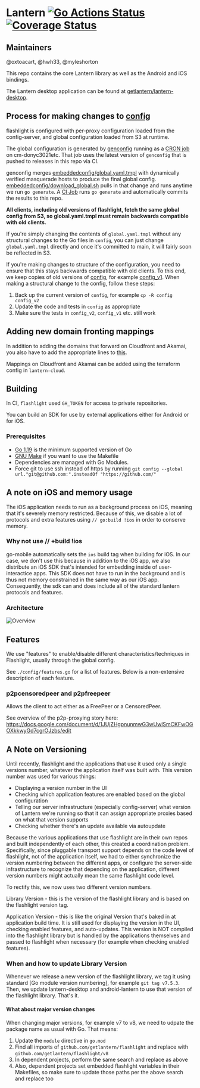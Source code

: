# Lantern [![Go Actions Status](https://github.com/getlantern/flashlight/actions/workflows/go.yml/badge.svg)](https://github.com/getlantern/flashlight/actions) [![Coverage Status](https://coveralls.io/repos/github/getlantern/flashlight/badge.svg?t=C4SaZX)](https://coveralls.io/github/getlantern/flashlight)

## Maintainers
@oxtoacart, @hwh33, @myleshorton

This repo contains the core Lantern library as well as the Android and iOS bindings.

The Lantern desktop application can be found at [getlantern/lantern-desktop](lantern-desktop).

## Process for making changes to [config](config)
flashlight is configured with per-proxy configuration loaded from the config-server, and global configuration loaded from S3 at runtime.

The global configuration is generated by [genconfig](genconfig) running as a [CRON job](https://github.com/getlantern/lantern-infrastructure/tree/main/salt/update_masquerades) on cm-donyc3021etc. That job uses the latest version of `genconfig` that is pushed to releases in this repo via CI.

genconfig merges [embeddedconfig/global.yaml.tmpl](embeddedconfig/global.yaml.tmpl) with dynamically verified masquerade hosts to produce the final global config. [embeddedconfig/download_global.sh](embeddedconfig/download_global.sh) pulls in that change and runs anytime we run `go generate`. A [CI Job](https://github.com/getlantern/flashlight/blob/main/.github/workflows/globalconfig.yml) runs `go generate` and automatically commits the results to this repo.

**All clients, including old versions of flashlight, fetch the same global config from S3, so global.yaml.tmpl must remain backwards compatible with old clients.**

If you're simply changing the contents of `global.yaml.tmpl` without any structural changes to the Go files in `config`, you can just change `global.yaml.tmpl` directly and once it's committed to main, it will fairly soon be reflected in S3.

If you're making changes to structure of the configuration, you need to ensure that this stays backwards compatible with old clients. To this end, we keep copies of old versions of [config](config), for example [config_v1](config_v1). When making a structural change to the config, follow these steps:

1. Back up the current version of `config`, for example `cp -R config config_v2`
2. Update the code and tests in `config` as appropriate
3. Make sure the tests in `config_v2`, `config_v1` etc. still work

## Adding new domain fronting mappings

In addition to adding the domains that forward on Cloudfront and Akamai, you also have to add the appropriate lines to [this](https://github.com/getlantern/flashlight/blob/main/genconfig/provider_map.yaml).

Mappings on Cloudfront and Akamai can be added using the terraform config in `lantern-cloud`.

## Building
In CI, `flashlight` used `GH_TOKEN` for access to private repositories.

You can build an SDK for use by external applications either for Android or for iOS.

### Prerequisites

* [Go 1.19](https://golang.org/dl/) is the minimum supported version of Go
* [GNU Make](https://www.gnu.org/software/make/) if you want to use the Makefile
* Dependencies are managed with Go Modules.
* Force git to use ssh instead of https by running
  `git config --global url."git@github.com:".insteadOf "https://github.com/"`

## A note on iOS and memory usage
The iOS application needs to run as a background process on iOS, meaning that it's severely memory restricted. Because of this, we disable a lot of protocols and extra features using `// go:build !ios` in order to conserve memory.

### Why not use // +build !ios
go-mobile automatically sets the `ios` build tag when building for iOS. In our case, we don't use this because in addition to the iOS app, we also distribute an iOS SDK that's intended for embedding inside of user-interactice apps. This SDK does not have to run in the background and is thus not memory constrained in the same way as our iOS app. Consequently, the sdk can and does include all of the standard lantern protocols and features.

### Architecture

![Overview](https://user-images.githubusercontent.com/1143966/117667942-72c80a80-b173-11eb-8c0d-829f2ccd8cde.png)

## Features

We use "features" to enable/disable different characteristics/techniques in Flashlight, usually through the global config.

See `./config/features.go` for a list of features. Below is a non-extensive description of each feature.

### p2pcensoredpeer and p2pfreepeer

Allows the client to act either as a FreePeer or a CensoredPeer.

See overview of the p2p-proxying story here: https://docs.google.com/document/d/1JUjZHgpnunmwG3wUwlSmCKFwOGOXkkwyGd7cgrOJzbs/edit

## A Note on Versioning
Until recently, flashlight and the applications that use it used only a single versions number, whatever the application itself was built with. This version number was used for various things:

- Displaying a version number in the UI
- Checking which application features are enabled based on the global configuration
- Telling our server infrastructure (especially config-server) what version of Lantern we're running so that it can assign appropriate proxies based on what that version supports
- Checking whether there's an update available via autoupdate

Because the various applications that use flashlight are in their own repos and built independently of each other, this created a coordination problem. Specifically, since pluggable transport support depends on the code level of flashlight, not of the application itself, we had to either synchronize the version numbering between the different apps, or configure the server-side infrastructure to recognize that depending on the application, different version numbers might actually mean the same flashlight code level.

To rectify this, we now uses two different version numbers.

Library Version - this is the version of the flashlight library and is based on the flashlight version tag.

Application Version - this is like the original Version that's baked in at application build time. It is still used for displaying the version in the UI, checking enabled features, and auto-updates. This version is NOT compiled into the flashlight library but is handled by the applications themselves and passed to flashlight when necessary (for example when checking enabled features).

### When and how to update Library Version
Whenever we release a new version of the flashlight library, we tag it using standard [Go module version numbering], for example `git tag v7.5.3`. Then, we update lantern-desktop and android-lantern to use that version of the flashlight library. That's it.

#### What about major version changes
When changing major versions, for example v7 to v8, we need to udpate the package name as usual with Go. That means:

1. Update the `module` directive in `go.mod`
2. Find all imports of `github.com/getlantern/flashlight` and replace with `github.com/getlantern/flashlight/v8`
3. In dependent projects, perform the same search and replace as above
4. Also, dependent projects set embedded flashlight variables in their Makefiles, so make sure to update those paths per the above search and replace too
